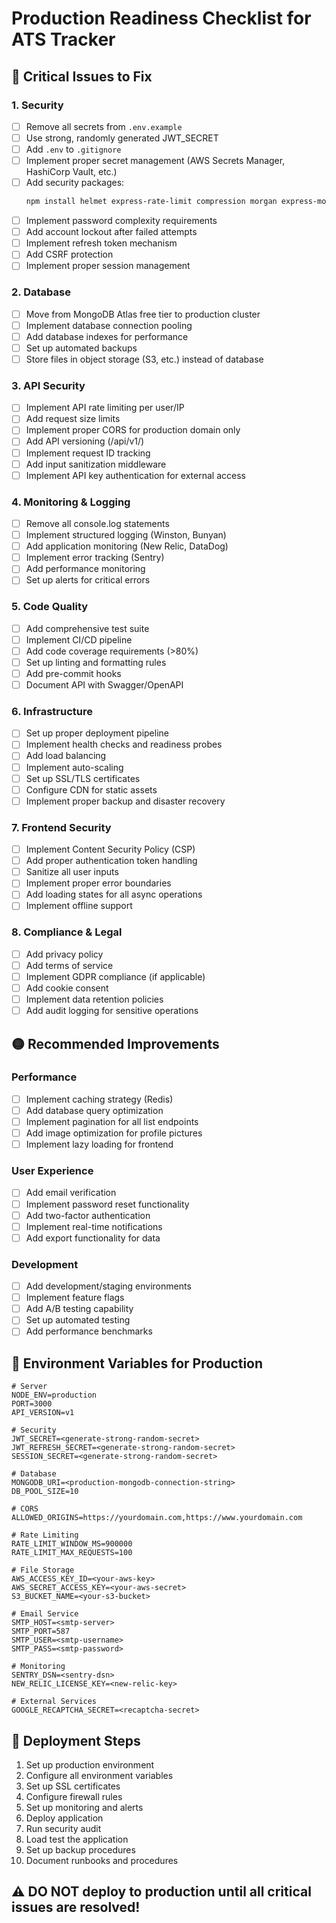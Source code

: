 # Production Readiness Checklist for ATS Tracker

## 🔴 Critical Issues to Fix

### 1. Security
- [ ] Remove all secrets from `.env.example`
- [ ] Use strong, randomly generated JWT_SECRET
- [ ] Add `.env` to `.gitignore`
- [ ] Implement proper secret management (AWS Secrets Manager, HashiCorp Vault, etc.)
- [ ] Add security packages:
  ```bash
  npm install helmet express-rate-limit compression morgan express-mongo-sanitize
  ```
- [ ] Implement password complexity requirements
- [ ] Add account lockout after failed attempts
- [ ] Implement refresh token mechanism
- [ ] Add CSRF protection
- [ ] Implement proper session management

### 2. Database
- [ ] Move from MongoDB Atlas free tier to production cluster
- [ ] Implement database connection pooling
- [ ] Add database indexes for performance
- [ ] Set up automated backups
- [ ] Store files in object storage (S3, etc.) instead of database

### 3. API Security
- [ ] Implement API rate limiting per user/IP
- [ ] Add request size limits
- [ ] Implement proper CORS for production domain only
- [ ] Add API versioning (/api/v1/)
- [ ] Implement request ID tracking
- [ ] Add input sanitization middleware
- [ ] Implement API key authentication for external access

### 4. Monitoring & Logging
- [ ] Remove all console.log statements
- [ ] Implement structured logging (Winston, Bunyan)
- [ ] Add application monitoring (New Relic, DataDog)
- [ ] Implement error tracking (Sentry)
- [ ] Add performance monitoring
- [ ] Set up alerts for critical errors

### 5. Code Quality
- [ ] Add comprehensive test suite
- [ ] Implement CI/CD pipeline
- [ ] Add code coverage requirements (>80%)
- [ ] Set up linting and formatting rules
- [ ] Add pre-commit hooks
- [ ] Document API with Swagger/OpenAPI

### 6. Infrastructure
- [ ] Set up proper deployment pipeline
- [ ] Implement health checks and readiness probes
- [ ] Add load balancing
- [ ] Implement auto-scaling
- [ ] Set up SSL/TLS certificates
- [ ] Configure CDN for static assets
- [ ] Implement proper backup and disaster recovery

### 7. Frontend Security
- [ ] Implement Content Security Policy (CSP)
- [ ] Add proper authentication token handling
- [ ] Sanitize all user inputs
- [ ] Implement proper error boundaries
- [ ] Add loading states for all async operations
- [ ] Implement offline support

### 8. Compliance & Legal
- [ ] Add privacy policy
- [ ] Add terms of service
- [ ] Implement GDPR compliance (if applicable)
- [ ] Add cookie consent
- [ ] Implement data retention policies
- [ ] Add audit logging for sensitive operations

## 🟡 Recommended Improvements

### Performance
- [ ] Implement caching strategy (Redis)
- [ ] Add database query optimization
- [ ] Implement pagination for all list endpoints
- [ ] Add image optimization for profile pictures
- [ ] Implement lazy loading for frontend

### User Experience
- [ ] Add email verification
- [ ] Implement password reset functionality
- [ ] Add two-factor authentication
- [ ] Implement real-time notifications
- [ ] Add export functionality for data

### Development
- [ ] Add development/staging environments
- [ ] Implement feature flags
- [ ] Add A/B testing capability
- [ ] Set up automated testing
- [ ] Add performance benchmarks

## 📝 Environment Variables for Production

```env
# Server
NODE_ENV=production
PORT=3000
API_VERSION=v1

# Security
JWT_SECRET=<generate-strong-random-secret>
JWT_REFRESH_SECRET=<generate-strong-random-secret>
SESSION_SECRET=<generate-strong-random-secret>

# Database
MONGODB_URI=<production-mongodb-connection-string>
DB_POOL_SIZE=10

# CORS
ALLOWED_ORIGINS=https://yourdomain.com,https://www.yourdomain.com

# Rate Limiting
RATE_LIMIT_WINDOW_MS=900000
RATE_LIMIT_MAX_REQUESTS=100

# File Storage
AWS_ACCESS_KEY_ID=<your-aws-key>
AWS_SECRET_ACCESS_KEY=<your-aws-secret>
S3_BUCKET_NAME=<your-s3-bucket>

# Email Service
SMTP_HOST=<smtp-server>
SMTP_PORT=587
SMTP_USER=<smtp-username>
SMTP_PASS=<smtp-password>

# Monitoring
SENTRY_DSN=<sentry-dsn>
NEW_RELIC_LICENSE_KEY=<new-relic-key>

# External Services
GOOGLE_RECAPTCHA_SECRET=<recaptcha-secret>
```

## 🚀 Deployment Steps

1. Set up production environment
2. Configure all environment variables
3. Set up SSL certificates
4. Configure firewall rules
5. Set up monitoring and alerts
6. Deploy application
7. Run security audit
8. Load test the application
9. Set up backup procedures
10. Document runbooks and procedures

## ⚠️ DO NOT deploy to production until all critical issues are resolved!